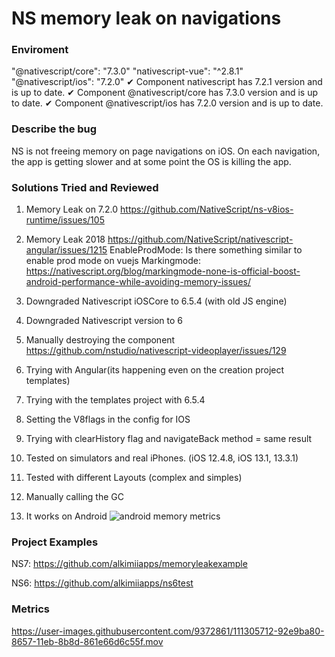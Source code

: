 # NS memory leak on navigations

### Enviroment

"@nativescript/core": "7.3.0"
"nativescript-vue": "^2.8.1"
"@nativescript/ios": "7.2.0"
✔ Component nativescript has 7.2.1 version and is up to date.
✔ Component @nativescript/core has 7.3.0 version and is up to date.
✔ Component @nativescript/ios has 7.2.0 version and is up to date.

### Describe the bug

NS is not freeing memory on page navigations on iOS. On each navigation, the app is getting slower and at some point the OS is killing the app.

### Solutions Tried and Reviewed
1. Memory Leak on 7.2.0
https://github.com/NativeScript/ns-v8ios-runtime/issues/105

2. Memory Leak 2018
https://github.com/NativeScript/nativescript-angular/issues/1215
EnableProdMode: Is there something similar to enable prod mode on vuejs
Markingmode: https://nativescript.org/blog/markingmode-none-is-official-boost-android-performance-while-avoiding-memory-issues/

3. Downgraded Nativescript iOSCore to 6.5.4 (with old JS engine)

4. Downgraded Nativescript version to 6

5. Manually destroying the component
   https://github.com/nstudio/nativescript-videoplayer/issues/129

6. Trying with Angular(its happening even on the creation project templates)

7. Trying with the templates project with 6.5.4

8. Setting the V8flags in the config for IOS

9. Trying with clearHistory flag and navigateBack method = same result

10. Tested on simulators and real iPhones. (iOS 12.4.8, iOS 13.1, 13.3.1)

11. Tested with different Layouts (complex and simples)

12. Manually calling the GC

13. It works on Android
![android memory metrics](https://i.ibb.co/nrF6Ltj/image.png)

### Project Examples

NS7: https://github.com/alkimiiapps/memoryleakexample

NS6: https://github.com/alkimiiapps/ns6test

### Metrics

https://user-images.githubusercontent.com/9372861/111305712-92e9ba80-8657-11eb-8b8d-861e66d6c55f.mov

